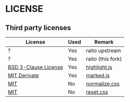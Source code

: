 LICENSE
=======

## Third party licenses

License | Used | Remark
--------|------|---------------
?       | Yes  | raito upstream
?       | Yes  | raito (this fork)
[BSD 3-Clause License](https://github.com/highlightjs/highlight.js/blob/main/LICENSE)| Yes  | [highlight.js](https://github.com/highlightjs/highlight.js)
[MIT Derivate](https://github.com/markedjs/marked/blob/master/LICENSE.md)            | Yes  | [marked.js](https://github.com/markedjs/marked)
[MIT](https://github.com/necolas/normalize.css/blob/master/LICENSE.md)               | No   | [normalize.css](https://necolas.github.io/normalize.css/)
[MIT](https://github.com/hankchizljaw/modern-css-reset/blob/master/LICENSE)          | No   | [reset.css](https://github.com/hankchizljaw/modern-css-reset)
